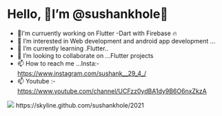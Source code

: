 # Hello, 👦I’m @sushankhole👋 
- 💼I'm curruently working on Flutter -Dart with Firebase 🔥
- 👀 I’m interested in Web development and android app development ...
- 🌱 I’m currently learning .Flutter..
- 💞️ I’m looking to collaborate on ...Flutter projects
- 📫 How to reach me ...Insta:-https://www.instagram.com/sushank__29_4_/
- 📫 Youtube :- https://www.youtube.com/channel/UCFzz0ydBA1dy9B6O6nxZkzA
<img src ="https://github-readme-stats.vercel.app/api?username=sushankhole&&show_icons=true&title_color=ffffff&icon_color=bb2acf&text_color=daf7dc&bg_color=151515">
<!---
sushankhole/sushankhole is a ✨ special ✨ repository because its `README.md` (this file) appears on your GitHub profile.
You can click the Preview link to take a look at your changes.
--->
https://skyline.github.com/sushankhole/2021
